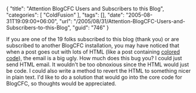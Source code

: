 {
	"title": "Attention BlogCFC Users and Subscribers to this Blog",
	"categories": [
		"ColdFusion"
	],
	"tags": [],
	"date": "2005-08-31T19:09:00+06:00",
	"url": "/2005/08/31/Attention-BlogCFC-Users-and-Subscribers-to-this-Blog",
	"guid": "746"
}

If you are one of the 19 folks subscribed to this blog (thank you) or are subscribed to another BlogCFC installation, you may have noticed that when a post goes out with lots of HTML (like a post containing <a href="http://ray.camdenfamily.com/index.cfm/2005/8/31/ColdFusion-101-Building-a-Calendar">colored code</a>), the email is a big ugly. How much does this bug you? I could just send HTML email. It wouldn't be too obnoxious since the HTML would just be code. I could also write a method to revert the HTML to something nicer in plain text. I'd like to do a solution that would go into the core code for BlogCFC, so thoughts would be appreciated.